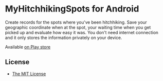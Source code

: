 # MyHitchhikingSpots for Android

Create records for the spots where you've been hitchhiking. Save your geographic coordinate when at the spot, your waiting time when you get picked up and evaluate how easy it was. You don't need internet connection and it only stores the information privately on your device.

Available [on Play store](https://play.google.com/store/apps/details?id=com.myhitchhikingspots)

## License
* [The MIT License](LICENSE.md)
